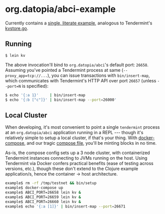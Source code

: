 # org.datopia/abci-example

Currently contains a [single, literate example](src/abci/example/kv.clj), analogous to
Tendermint's
[kvstore.go](https://github.com/tendermint/tendermint/blob/master/abci/example/kvstore/kvstore.go).

## Running

```
$ lein kv
```

The above invocation'll bind to `org.datopia/abci`'s default port: `26658`.
Assuming you've pointed a Tendermint process at same (`--proxy_app=tcp://...`),
you can issue transactions with `bin/insert-map`, which communicates with
Tendermint's HTTP API over port `26657` (unless `--port=N` is specified):

```sh
$ echo '{:a 1}'     | bin/insert-map
$ echo '{:b ["c"]}' | bin/insert-map --port=26000'
```

## Local Cluster

When developing, it's most convenient to point a single `tendermint` process at
an `org.datopia/abci` application running in a REPL --- though it's relatively
simple to setup a local cluster, if that's your thing.
With [docker-compose](https://docs.docker.com/compose/), and our
tragic [compose file](docker-compose.yml), you'll be minting blocks in no time.

As-is, the compose config sets up a 3 node cluster, with containerized
Tendermint instances connecting to JVMs running on the host.  Using Tendermint
via Docker confers practical benefits (ease of testing across versions, etc.),
though these don't extend to the Clojure example application/s, hence the
container &#8594; host architecture.

```sh
example$ rm -rf /tmp/testnet && bin/setup
example$ docker-compose up
example$ ABCI_PORT=26658 lein kv &
example$ ABCI_PORT=26659 lein kv &
example$ ABCI_PORT=26660 lein kv &
example$ echo '{:a [1]}' | bin/insert-map --port=26671
```
